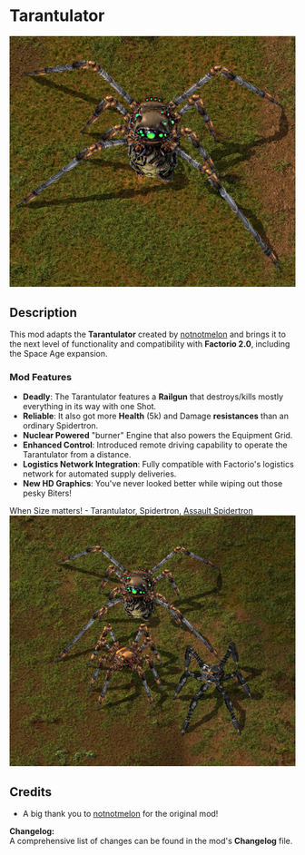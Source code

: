 # Tarantulator

![Tarantulator](https://github.com/DiabloPower/tarantulator/blob/main/Screenshots/Screenshot_tarantulator_01.png?raw=true)


## Description

This mod adapts the **Tarantulator** created by [notnotmelon](https://mods.factorio.com/user/notnotmelon) and brings it to the next level of functionality and compatibility with **Factorio 2.0**, including the Space Age expansion.  

### **Mod Features**
- **Deadly**: The Tarantulator features a **Railgun** that destroys/kills mostly everything in its way with one Shot.
- **Reliable**: It also got more **Health** (5k) and Damage **resistances** than an ordinary Spidertron.
- **Nuclear Powered** "burner" Engine that also powers the Equipment Grid.
- **Enhanced Control**: Introduced remote driving capability to operate the Tarantulator from a distance.  
- **Logistics Network Integration**: Fully compatible with Factorio's logistics network for automated supply deliveries.  
- **New HD Graphics**: You've never looked better while wiping out those pesky Biters!

When Size matters! - Tarantulator, Spidertron, [Assault Spidertron](https://github.com/DiabloPower/assault_spidertron)
![Tarantulator](https://github.com/DiabloPower/tarantulator/blob/main/Screenshots/Screenshot_tarantulator_02.png?raw=true)

## Credits
- A big thank you to [notnotmelon](https://mods.factorio.com/user/notnotmelon) for the original mod!


**Changelog:**  
A comprehensive list of changes can be found in the mod's **Changelog** file.
